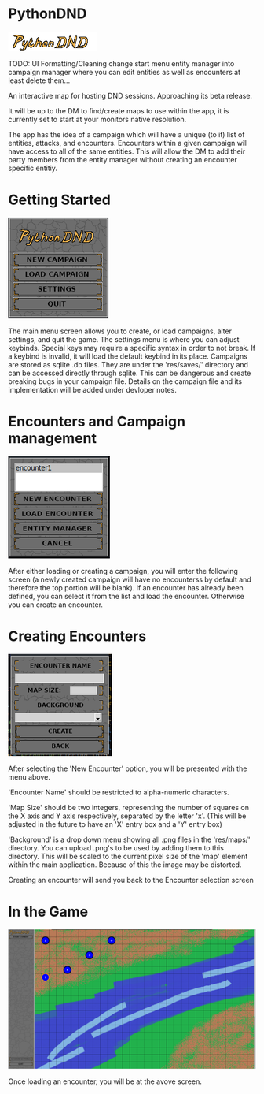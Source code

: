 # PythonDND

![alt text](https://github.com/gwhitson/PythonDND/blob/main/res/icons/logo.png?raw=true)

TODO:
UI Formatting/Cleaning
change start menu entity manager into campaign manager where you can edit entities as well as encounters
  at least delete them...

An interactive map for hosting DND sessions. Approaching its beta release.

It will be up to the DM to find/create maps to use within the app, it is currently set to start at your monitors native resolution.

The app has the idea of a campaign which will have a unique (to it) list of entities, attacks, and encounters. Encounters within a given
campaign will have access to all of the same entities. This will allow the DM to add their party members from the entity manager without creating an
encounter specific entitiy.

# Getting Started
![alt text](https://github.com/gwhitson/PythonDND/blob/main/res/readme/splash.png?raw=true)

The main menu screen allows you to create, or load campaigns, alter settings, and quit the game. The settings menu is where you can adjust keybinds. Special keys
may require a specific syntax in order to not break. If a keybind is invalid, it will load the default keybind in its place. Campaigns are stored as sqlite .db files.
They are under the 'res/saves/' directory and can be accessed directly through sqlite. This can be dangerous and create breaking bugs in your campaign file.
Details on the campaign file and its implementation will be added under devloper notes.

# Encounters and Campaign management
![alt text](https://github.com/gwhitson/PythonDND/blob/main/res/readme/encounter_select.png?raw=true)

After either loading or creating a campaign, you will enter the following screen (a newly created campaign will have no encounterss by default and therefore the top portion will be blank).
If an encounter has already been defined, you can select it from the list and load the encounter. Otherwise you can create an encounter.

# Creating Encounters
![alt text](https://github.com/gwhitson/PythonDND/blob/main/res/readme/encounter_create.png?raw=true)

After selecting the 'New Encounter' option, you will be presented with the menu above. 

'Encounter Name' should be restricted to alpha-numeric characters.

'Map Size' should be two integers, representing the number of squares on the X axis and Y axis respectively, separated by the letter 'x'. (This will be adjusted in the future to have an 'X' entry box and a 'Y' entry box)

'Background' is a drop down menu showing all .png files in the 'res/maps/' directory. You can upload .png's to be used by adding them to this directory. This will be scaled to the current pixel size of the 'map' 
element within the main application. Because of this the image may be distorted.

Creating an encounter will send you back to the Encounter selection screen

# In the Game
![alt text](https://github.com/gwhitson/PythonDND/blob/main/res/readme/map.png?raw=true)

Once loading an encounter, you will be at the avove screen.

